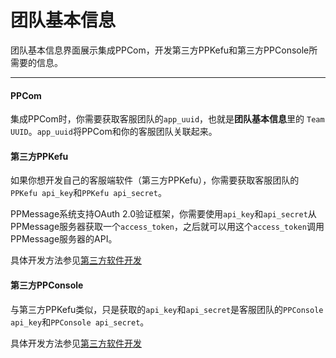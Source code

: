 # 团队基本信息

团队基本信息界面展示集成PPCom，开发第三方PPKefu和第三方PPConsole所需要的信息。

---------

#### PPCom

集成PPCom时，你需要获取客服团队的`app_uuid`，也就是**团队基本信息**里的 `Team UUID`。`app_uuid`将PPCom和你的客服团队关联起来。
    
#### 第三方PPKefu

如果你想开发自己的客服端软件（第三方PPKefu），你需要获取客服团队的`PPKefu api_key`和`PPKefu api_secret`。

PPMessage系统支持OAuth 2.0验证框架，你需要使用`api_key`和`api_secret`从PPMessage服务器获取一个`access_token`，之后就可以用这个`access_token`调用PPMessage服务器的API。

具体开发方法参见[第三方软件开发](../third-party-app.md)

#### 第三方PPConsole

与第三方PPKefu类似，只是获取的`api_key`和`api_secret`是客服团队的`PPConsole api_key`和`PPConsole api_secret`。

具体开发方法参见[第三方软件开发](../third-party-app.md)
